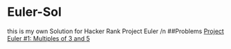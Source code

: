 # Euler-Sol
this is my own Solution for Hacker Rank Project Euler /n
##Problems
[Project Euler #1: Multiples of 3 and 5]()
